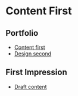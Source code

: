 # Content First

## Portfolio

- [Content first](/index.md)
- [Design second](/english-for-designers/02-first-impression/Koukalova-draft-first-impression-2023.pdf) 


## First Impression

- [Draft content](/02-first-impression/index.md)

